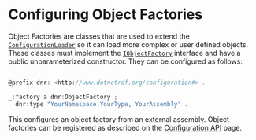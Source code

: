 # Configuring Object Factories 

Object Factories are classes that are used to extend the [`ConfigurationLoader`](xref:VDS.RDF.Configuration.ConfigurationLoader) so it can load more complex or user defined objects. These classes must implement the [`IObjectFactory`](xref:VDS.RDF.Configuration.IObjectFactory) interface and have a public unparameterized constructor. They can be configured as follows:

```csharp

@prefix dnr: <http://www.dotnetrdf.org/configuration#> .

_:factory a dnr:ObjectFactory ;
  dnr:type "YourNamespace.YourType, YourAssembly" .
```

This configures an object factory from an external assembly. Object factories can be registered as described on the [Configuration API](index.md) page.
